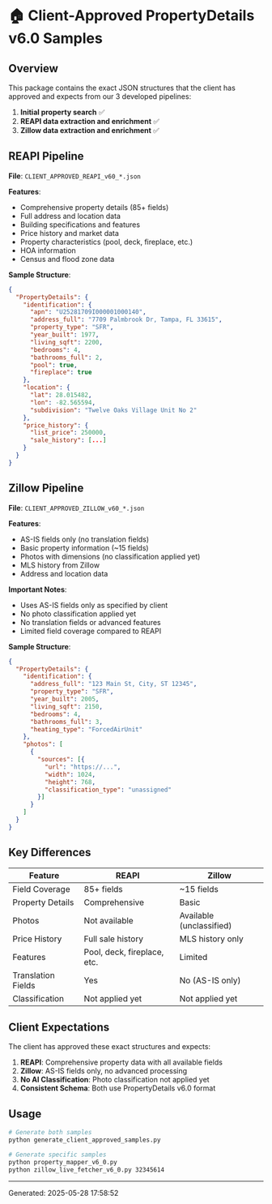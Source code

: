 # 🏠 Client-Approved PropertyDetails v6.0 Samples

## Overview

This package contains the exact JSON structures that the client has approved and expects from our 3 developed pipelines:

1. **Initial property search** ✅
2. **REAPI data extraction and enrichment** ✅  
3. **Zillow data extraction and enrichment** ✅

## REAPI Pipeline

**File**: `CLIENT_APPROVED_REAPI_v60_*.json`

**Features**:
- Comprehensive property details (85+ fields)
- Full address and location data
- Building specifications and features
- Price history and market data
- Property characteristics (pool, deck, fireplace, etc.)
- HOA information
- Census and flood zone data

**Sample Structure**:
```json
{
  "PropertyDetails": {
    "identification": {
      "apn": "U25281709I000001000140",
      "address_full": "7709 Palmbrook Dr, Tampa, FL 33615",
      "property_type": "SFR",
      "year_built": 1977,
      "living_sqft": 2200,
      "bedrooms": 4,
      "bathrooms_full": 2,
      "pool": true,
      "fireplace": true
    },
    "location": {
      "lat": 28.015482,
      "lon": -82.565594,
      "subdivision": "Twelve Oaks Village Unit No 2"
    },
    "price_history": {
      "list_price": 250000,
      "sale_history": [...]
    }
  }
}
```

## Zillow Pipeline

**File**: `CLIENT_APPROVED_ZILLOW_v60_*.json`

**Features**:
- AS-IS fields only (no translation fields)
- Basic property information (~15 fields)
- Photos with dimensions (no classification applied yet)
- MLS history from Zillow
- Address and location data

**Important Notes**:
- Uses AS-IS fields only as specified by client
- No photo classification applied yet
- No translation fields or advanced features
- Limited field coverage compared to REAPI

**Sample Structure**:
```json
{
  "PropertyDetails": {
    "identification": {
      "address_full": "123 Main St, City, ST 12345",
      "property_type": "SFR",
      "year_built": 2005,
      "living_sqft": 2150,
      "bedrooms": 4,
      "bathrooms_full": 3,
      "heating_type": "ForcedAirUnit"
    },
    "photos": [
      {
        "sources": [{
          "url": "https://...",
          "width": 1024,
          "height": 768,
          "classification_type": "unassigned"
        }]
      }
    ]
  }
}
```

## Key Differences

| Feature | REAPI | Zillow |
|---------|-------|--------|
| Field Coverage | 85+ fields | ~15 fields |
| Property Details | Comprehensive | Basic |
| Photos | Not available | Available (unclassified) |
| Price History | Full sale history | MLS history only |
| Features | Pool, deck, fireplace, etc. | Limited |
| Translation Fields | Yes | No (AS-IS only) |
| Classification | Not applied yet | Not applied yet |

## Client Expectations

The client has approved these exact structures and expects:

1. **REAPI**: Comprehensive property data with all available fields
2. **Zillow**: AS-IS fields only, no advanced processing
3. **No AI Classification**: Photo classification not applied yet
4. **Consistent Schema**: Both use PropertyDetails v6.0 format

## Usage

```bash
# Generate both samples
python generate_client_approved_samples.py

# Generate specific samples
python property_mapper_v6_0.py
python zillow_live_fetcher_v6_0.py 32345614
```

---
Generated: 2025-05-28 17:58:52
